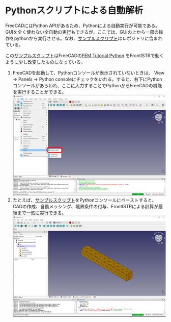 # Pythonスクリプトによる自動解析

FreeCADにはPython APIがあるため、Pythonによる自動実行が可能である。GUIを全く使わない全自動の実行もできるが、ここでは、GUIの上から一部の操作をpythonから実行させる。なお、[サンプルスクリプト](https://gitlab.com/FrontISTR-Commons/FEM_FrontISTR/-/blob/master/sample/scripting.py)はレポジトリに含まれている。

この[サンプルスクリプト](https://gitlab.com/FrontISTR-Commons/FEM_FrontISTR/-/blob/master/sample/scripting.py)はFreeCADの[FEM Tutorial Python](https://wiki.freecadweb.org/FEM_Tutorial_Python) をFrontISTRで動くように少し改変したものになっている。

1. FreeCADを起動して、Pythonコンソールが表示されていないときは、 View -> Panels -> Python consoleにチェックをいれる。すると、右下にPythonコンソールがあらわれ、ここに入力することでPythonからFreeCADの機能を実行することができる。
![python console](./images/11_python_console.png)
2. たとえば、[サンプルスクリプト](https://gitlab.com/FrontISTR-Commons/FEM_FrontISTR/-/blob/master/sample/scripting.py)をPythonコンソールにペーストすると、CADの作成、自動メッシング、境界条件の付与、FrontISTRによる計算が最後まで一気に実行できる。
![python result](./images/12_python_results.png)
